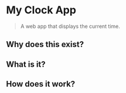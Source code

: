 # My Clock App




> A web app that displays the current time.

## Why does this exist?

## What is it?

## How does it work?
